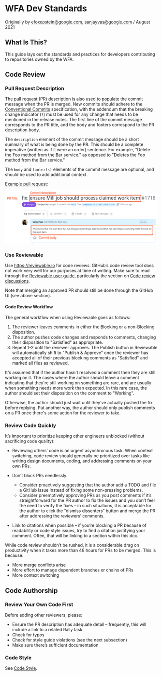 # WFA Dev Standards

Originally by efoxepstein@google.com, sanjayvas@google.com / August 2021

## What Is This?

This guide lays out the standards and practices for developers contributing to
repositories owned by the WFA.

## Code Review

### Pull Request Description

The pull request (PR) description is also used to populate the commit message
when the PR is merged. New commits should adhere to the
[Conventional Commits](https://www.conventionalcommits.org/) specification, with
the addendum that the breaking change indicator (`!`) must be used for any
change that needs to be mentioned in the release notes. The first line of the
commit message corresponds to the PR title, and the body and footers correspond
to the PR description body.

The `description` element of the commit message should be a short summary of
what is being done by the PR. This should be a complete imperative (written as
if it were an order) sentence. For example, "Delete the Foo method from the Bar
service." as opposed to "Deletes the Foo method from the Bar service."

The `body` and `footer(s)` elements of the commit message are optional, and
should be used to add additional context.

[Example pull request:](https://github.com/world-federation-of-advertisers/cross-media-measurement/pull/1718)

![example pull request body](dev-std-body-ex.png)

### Use Reviewable

Use https://reviewable.io for code reviews. GitHub’s code review tool does not
work very well for our purposes at time of writing. Make sure to read through
the [Reviewable user guide](https://docs.reviewable.io/introduction.html),
particularly the section on
[Code review discussions](https://docs.reviewable.io/discussions.html).

Note that merging an approved PR should still be done through the GitHub UI (see
above section).

#### Code Review Workflow

The general workflow when using Reviewable goes as follows:

1.  The reviewer leaves comments in either the Blocking or a non-Blocking
    disposition.
1.  The author pushes code changes and responds to comments, changing their
    disposition to "Satisfied" as appropriate.
1.  Repeat 1-2 until the reviewer approves. The Publish button in Reviewable
    will automatically shift to "Publish & Approve" once the reviewer has
    accepted all of their previous blocking comments as "Satisfied" and marked
    all files as reviewed.

It's assumed that if the author hasn't resolved a comment then they are still
working on it. The cases where the author should leave a comment indicating that
they're still working on something are rare, and are usually when something
needs more work than expected. In this rare case, the author should set their
disposition on the comment to "Working".

Otherwise, the author should just wait until they've actually pushed the fix
before replying. Put another way, the author should only publish comments on a
PR once there's some action for the reviewer to take.

### Review Code Quickly

It’s important to prioritize keeping other engineers unblocked (without
sacrificing code quality):

*   Reviewing others’ code is an urgent asynchronous task. When context
    switching, code review should generally be prioritized over tasks like
    writing design documents, coding, and addressing comments on your own PRs.

*   Don’t block PRs needlessly.

    *   Consider proactively suggesting that the author add a TODO and file a
        GitHub issue instead of fixing some non-pressing problems.
    *   Consider preemptively approving PRs as you post comments if it’s
        straightforward for the PR author to fix the issues and you don’t feel
        the need to verify the fixes – in such situations, it is acceptable for
        the author to click the “dismiss dissenters” button and merge the PR
        after addressing the reviewers’ comments.

*   Link to citations when possible – if you’re blocking a PR because of
    readability or code style issues, try to find a citation justifying your
    comment. Often, that will be linking to a section within this doc.

While code review shouldn’t be rushed, it is a considerable drag on productivity
when it takes more than 48 hours for PRs to be merged. This is because:

*   More merge conflicts arise
*   More effort to manage dependent branches or chains of PRs
*   More context switching

## Code Authorship

### Review Your Own Code First

Before adding other reviewers, please:

*   Ensure the PR description has adequate detail – frequently, this will
    include a link to a related Rally task
*   Check for typos
*   Check for style guide violations (see the next subsection)
*   Make sure there’s sufficient documentation

### Code Style

See [Code Style](code-style.md).
